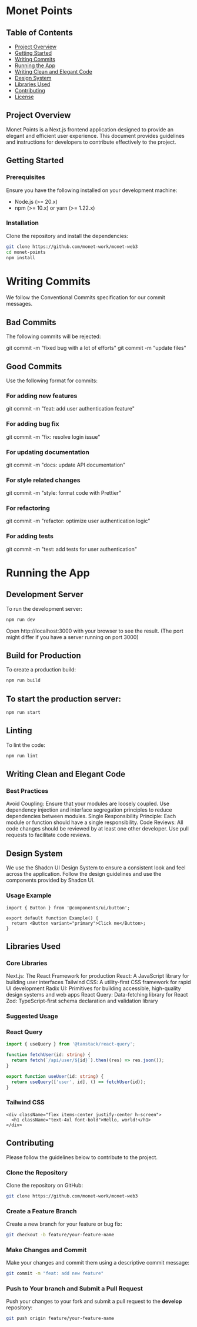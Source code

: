 # Monet Points

## Table of Contents

- [Project Overview](#project-overview)
- [Getting Started](#getting-started)
- [Writing Commits](#writing-commits)
- [Running the App](#running-the-app)
- [Writing Clean and Elegant Code](#writing-clean-and-elegant-code)
- [Design System](#design-system)
- [Libraries Used](#libraries-used)
- [Contributing](#contributing)
- [License](#license)

## Project Overview

Monet Points is a Next.js frontend application designed to provide an elegant and efficient user experience. This document provides guidelines and instructions for developers to contribute effectively to the project.

## Getting Started

### Prerequisites

Ensure you have the following installed on your development machine:

- Node.js (>= 20.x)
- npm (>= 10.x) or yarn (>= 1.22.x)

### Installation

Clone the repository and install the dependencies:

```bash
git clone https://github.com/monet-work/monet-web3
cd monet-points
npm install
```

# Writing Commits
We follow the Conventional Commits specification for our commit messages.

## Bad Commits
The following commits will be rejected:

git commit -m "fixed bug with a lot of efforts"
git commit -m "update files"

## Good Commits
Use the following format for commits:


### For adding new features
git commit -m "feat: add user authentication feature"

### For adding bug fix
git commit -m "fix: resolve login issue"

### For updating documentation
git commit -m "docs: update API documentation"

### For style related changes
git commit -m "style: format code with Prettier"

### For refactoring
git commit -m "refactor: optimize user authentication logic"

### For adding tests
git commit -m "test: add tests for user authentication"

# Running the App

## Development Server
To run the development server:

```bash
npm run dev
```

Open http://localhost:3000 with your browser to see the result. (The port might differ if you have a server running on port 3000)


## Build for Production
To create a production build:

```bash
npm run build
```

## To start the production server:

```bash
npm run start
```

## Linting
To lint the code:

```bash
npm run lint
```

## Writing Clean and Elegant Code

### Best Practices

Avoid Coupling: Ensure that your modules are loosely coupled. Use dependency injection and interface segregation principles to reduce dependencies between modules.
Single Responsibility Principle: Each module or function should have a single responsibility.
Code Reviews: All code changes should be reviewed by at least one other developer. Use pull requests to facilitate code reviews.


## Design System

We use the Shadcn UI Design System to ensure a consistent look and feel across the application. Follow the design guidelines and use the components provided by Shadcn UI.

### Usage Example

```tsx
import { Button } from '@components/ui/button';

export default function Example() {
  return <Button variant="primary">Click me</Button>;
}
```

## Libraries Used

### Core Libraries

Next.js: The React Framework for production
React: A JavaScript library for building user interfaces
Tailwind CSS: A utility-first CSS framework for rapid UI development
Radix UI: Primitives for building accessible, high-quality design systems and web apps
React Query: Data-fetching library for React
Zod: TypeScript-first schema declaration and validation library

### Suggested Usage

### React Query

```typescript
import { useQuery } from '@tanstack/react-query';

function fetchUser(id: string) {
  return fetch(`/api/user/${id}`).then((res) => res.json());
}

export function useUser(id: string) {
  return useQuery(['user', id], () => fetchUser(id));
}
```

### Tailwind CSS

```tsx
<div className="flex items-center justify-center h-screen">
  <h1 className="text-4xl font-bold">Hello, world!</h1>
</div>
```

## Contributing

Please follow the guidelines below to contribute to the project.

### Clone the Repository
Clone the repository on GitHub:

```bash
git clone https://github.com/monet-work/monet-web3
```

### Create a Feature Branch
Create a new branch for your feature or bug fix:

```bash
git checkout -b feature/your-feature-name
```

### Make Changes and Commit
Make your changes and commit them using a descriptive commit message:

```bash
git commit -m "feat: add new feature"
```

### Push to Your branch and Submit a Pull Request
Push your changes to your fork and submit a pull request to the **develop** repository:

```bash
git push origin feature/your-feature-name
```


